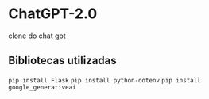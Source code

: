 # ChatGPT-2.0
clone do chat gpt

## Bibliotecas utilizadas
```pip install Flask```
```pip install python-dotenv```
```pip install google_generativeai```
